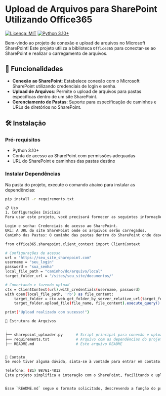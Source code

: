 # Upload de Arquivos para SharePoint Utilizando Office365

[![Licença: MIT](https://img.shields.io/badge/License-MIT-blue.svg)](https://opensource.org/licenses/MIT)
[![Python 3.10+](https://img.shields.io/badge/Python-3.10%2B-blue.svg)](https://www.python.org/downloads/)

Bem-vindo ao projeto de conexão e upload de arquivos no Microsoft SharePoint! Este projeto utiliza a biblioteca `Office365` para conectar-se ao SharePoint e realizar o carregamento de arquivos.

## 🚀 Funcionalidades
- **Conexão ao SharePoint**: Estabelece conexão com o Microsoft SharePoint utilizando credenciais de login e senha.
- **Upload de Arquivos**: Permite o upload de arquivos para pastas específicas dentro de um site SharePoint.
- **Gerenciamento de Pastas**: Suporte para especificação de caminhos e URLs de diretórios no SharePoint.

## 🛠️ Instalação

### Pré-requisitos
- Python 3.10+
- Conta de acesso ao SharePoint com permissões adequadas
- URL do SharePoint e caminhos das pastas destino

### Instalar Dependências
Na pasta do projeto, execute o comando abaixo para instalar as dependências:
```bash
pip install -r requirements.txt

📋 Uso
1. Configurações Iniciais
Para usar este projeto, você precisará fornecer as seguintes informações:

Login e senha: Credenciais de acesso ao SharePoint.
URL: A URL do site SharePoint onde os arquivos serão carregados.
Caminho das Pastas: O caminho das pastas dentro do SharePoint onde deseja armazenar os arquivos.

from office365.sharepoint.client_context import ClientContext

# Configurações de acesso
url = "https://seu_site_sharepoint.com"
username = "seu_login"
password = "sua_senha"
local_file_path = "caminho/do/arquivo/local"
target_folder_url = "/sites/seu_site/documentos/"

# Conectando e fazendo upload
ctx = ClientContext(url).with_credentials(username, password)
with open(local_file_path, 'rb') as file_content:
    target_folder = ctx.web.get_folder_by_server_relative_url(target_folder_url)
    target_folder.upload_file(file_name, file_content).execute_query()

print("Upload realizado com sucesso!")

📁 Estrutura de Arquivos

.
├── sharepoint_uploader.py      # Script principal para conexão e upload no SharePoint
├── requirements.txt            # Arquivo com as dependências do projeto
├── README.md                   # Este arquivo README


📧 Contato
Se você tiver alguma dúvida, sinta-se à vontade para entrar em contato:

Telefone: (81) 98761-4812
Este projeto simplifica a interação com o SharePoint, facilitando o upload de arquivos diretamente a partir de um script Python! 🎉🚀


Esse `README.md` segue o formato solicitado, descrevendo a função do projeto, os requisitos e exemplos de uso, além de incluir informações de contato.
